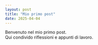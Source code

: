```yaml
---
layout: post
title: "Mio primo post"
date: 2025-04-04
---
```


Benvenuto nel mio primo post.  
Qui condivido riflessioni e appunti di lavoro.
